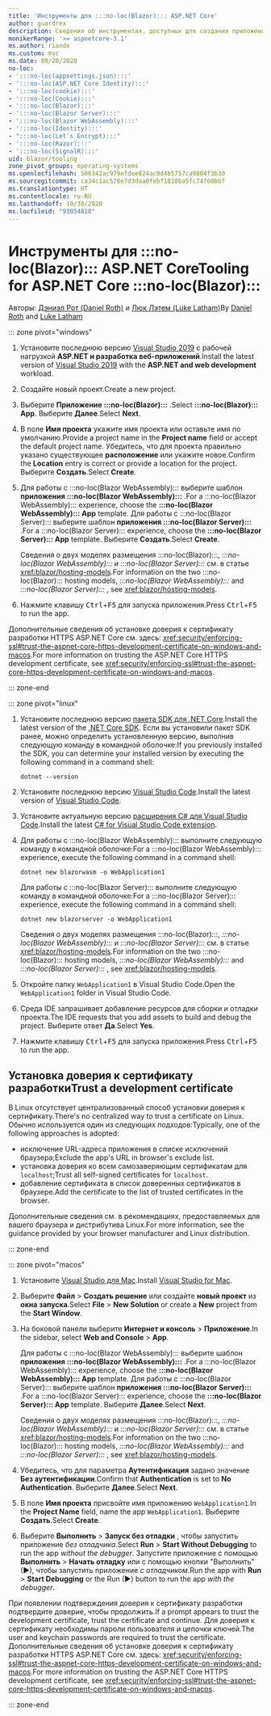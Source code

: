 ```yaml
---
title: 'Инструменты для :::no-loc(Blazor)::: ASP.NET Core'
author: guardrex
description: Сведения об инструментах, доступных для создания приложений :::no-loc(Blazor):::.
monikerRange: '>= aspnetcore-3.1'
ms.author: riande
ms.custom: mvc
ms.date: 09/28/2020
no-loc:
- ':::no-loc(appsettings.json):::'
- ':::no-loc(ASP.NET Core Identity):::'
- ':::no-loc(cookie):::'
- ':::no-loc(Cookie):::'
- ':::no-loc(Blazor):::'
- ':::no-loc(Blazor Server):::'
- ':::no-loc(Blazor WebAssembly):::'
- ':::no-loc(Identity):::'
- ":::no-loc(Let's Encrypt):::"
- ':::no-loc(Razor):::'
- ':::no-loc(SignalR):::'
uid: blazor/tooling
zone_pivot_groups: operating-systems
ms.openlocfilehash: 500342ac979efdee824ac0d4b5757ca9804f3b30
ms.sourcegitcommit: ca34c1ac578e7d3daa0febf1810ba5fc74f60bbf
ms.translationtype: HT
ms.contentlocale: ru-RU
ms.lasthandoff: 10/30/2020
ms.locfileid: "93054818"
---
```

# <a name="tooling-for-aspnet-core-no-locblazor"></a><span data-ttu-id="fef15-103">Инструменты для :::no-loc(Blazor)::: ASP.NET Core</span><span class="sxs-lookup"><span data-stu-id="fef15-103">Tooling for ASP.NET Core :::no-loc(Blazor):::</span></span>

<span data-ttu-id="fef15-104">Авторы: [Дэниэл Рот (Daniel Roth)](https://github.com/danroth27) и [Люк Лэтем (Luke Latham)](https://github.com/guardrex)</span><span class="sxs-lookup"><span data-stu-id="fef15-104">By [Daniel Roth](https://github.com/danroth27) and [Luke Latham](https://github.com/guardrex)</span></span>

::: zone pivot="windows"

1. <span data-ttu-id="fef15-105">Установите последнюю версию [Visual Studio 2019](https://visualstudio.microsoft.com/downloads/) с рабочей нагрузкой **ASP.NET и разработка веб-приложений**.</span><span class="sxs-lookup"><span data-stu-id="fef15-105">Install the latest version of [Visual Studio 2019](https://visualstudio.microsoft.com/downloads/) with the **ASP.NET and web development** workload.</span></span>

1. <span data-ttu-id="fef15-106">Создайте новый проект.</span><span class="sxs-lookup"><span data-stu-id="fef15-106">Create a new project.</span></span>

1. <span data-ttu-id="fef15-107">Выберите **Приложение :::no-loc(Blazor):::** .</span><span class="sxs-lookup"><span data-stu-id="fef15-107">Select **:::no-loc(Blazor)::: App**.</span></span> <span data-ttu-id="fef15-108">Выберите **Далее**.</span><span class="sxs-lookup"><span data-stu-id="fef15-108">Select **Next**.</span></span>

1. <span data-ttu-id="fef15-109">В поле **Имя проекта** укажите имя проекта или оставьте имя по умолчанию.</span><span class="sxs-lookup"><span data-stu-id="fef15-109">Provide a project name in the **Project name** field or accept the default project name.</span></span> <span data-ttu-id="fef15-110">Убедитесь, что для проекта правильно указано существующее **расположение** или укажите новое.</span><span class="sxs-lookup"><span data-stu-id="fef15-110">Confirm the **Location** entry is correct or provide a location for the project.</span></span> <span data-ttu-id="fef15-111">Выберите **Создать**.</span><span class="sxs-lookup"><span data-stu-id="fef15-111">Select **Create**.</span></span>

1. <span data-ttu-id="fef15-112">Для работы с :::no-loc(Blazor WebAssembly)::: выберите шаблон **приложения :::no-loc(Blazor WebAssembly):::** .</span><span class="sxs-lookup"><span data-stu-id="fef15-112">For a :::no-loc(Blazor WebAssembly)::: experience, choose the **:::no-loc(Blazor WebAssembly)::: App** template.</span></span> <span data-ttu-id="fef15-113">Для работы с :::no-loc(Blazor Server)::: выберите шаблон **приложения :::no-loc(Blazor Server):::** .</span><span class="sxs-lookup"><span data-stu-id="fef15-113">For a :::no-loc(Blazor Server)::: experience, choose the **:::no-loc(Blazor Server)::: App** template.</span></span> <span data-ttu-id="fef15-114">Выберите **Создать**.</span><span class="sxs-lookup"><span data-stu-id="fef15-114">Select **Create**.</span></span>

   <span data-ttu-id="fef15-115">Сведения о двух моделях размещения :::no-loc(Blazor):::, *:::no-loc(Blazor WebAssembly):::* и *:::no-loc(Blazor Server):::* см. в статье <xref:blazor/hosting-models>.</span><span class="sxs-lookup"><span data-stu-id="fef15-115">For information on the two :::no-loc(Blazor)::: hosting models, *:::no-loc(Blazor WebAssembly):::* and *:::no-loc(Blazor Server):::* , see <xref:blazor/hosting-models>.</span></span>

1. <span data-ttu-id="fef15-116">Нажмите клавишу <kbd>Ctrl</kbd>+<kbd>F5</kbd> для запуска приложения.</span><span class="sxs-lookup"><span data-stu-id="fef15-116">Press <kbd>Ctrl</kbd>+<kbd>F5</kbd> to run the app.</span></span>

<span data-ttu-id="fef15-117">Дополнительные сведения об установке доверия к сертификату разработки HTTPS ASP.NET Core см. здесь: <xref:security/enforcing-ssl#trust-the-aspnet-core-https-development-certificate-on-windows-and-macos>.</span><span class="sxs-lookup"><span data-stu-id="fef15-117">For more information on trusting the ASP.NET Core HTTPS development certificate, see <xref:security/enforcing-ssl#trust-the-aspnet-core-https-development-certificate-on-windows-and-macos>.</span></span>

::: zone-end

::: zone pivot="linux"

1. <span data-ttu-id="fef15-118">Установите последнюю версию [пакета SDK для .NET Core](https://dotnet.microsoft.com/download).</span><span class="sxs-lookup"><span data-stu-id="fef15-118">Install the latest version of the [.NET Core SDK](https://dotnet.microsoft.com/download).</span></span> <span data-ttu-id="fef15-119">Если вы установили пакет SDK ранее, можно определить установленную версию, выполнив следующую команду в командной оболочке:</span><span class="sxs-lookup"><span data-stu-id="fef15-119">If you previously installed the SDK, you can determine your installed version by executing the following command in a command shell:</span></span>

   ```dotnetcli
   dotnet --version
   ```

1. <span data-ttu-id="fef15-120">Установите последнюю версию [Visual Studio Code](https://code.visualstudio.com).</span><span class="sxs-lookup"><span data-stu-id="fef15-120">Install the latest version of [Visual Studio Code](https://code.visualstudio.com).</span></span>

1. <span data-ttu-id="fef15-121">Установите актуальную версию [расширения C# для Visual Studio Code](https://marketplace.visualstudio.com/items?itemName=ms-dotnettools.csharp).</span><span class="sxs-lookup"><span data-stu-id="fef15-121">Install the latest [C# for Visual Studio Code extension](https://marketplace.visualstudio.com/items?itemName=ms-dotnettools.csharp).</span></span>

1. <span data-ttu-id="fef15-122">Для работы с :::no-loc(Blazor WebAssembly)::: выполните следующую команду в командной оболочке:</span><span class="sxs-lookup"><span data-stu-id="fef15-122">For a :::no-loc(Blazor WebAssembly)::: experience, execute the following command in a command shell:</span></span>

   ```dotnetcli
   dotnet new blazorwasm -o WebApplication1
   ```

   <span data-ttu-id="fef15-123">Для работы с :::no-loc(Blazor Server)::: выполните следующую команду в командной оболочке:</span><span class="sxs-lookup"><span data-stu-id="fef15-123">For a :::no-loc(Blazor Server)::: experience, execute the following command in a command shell:</span></span>

   ```dotnetcli
   dotnet new blazorserver -o WebApplication1
   ```

   <span data-ttu-id="fef15-124">Сведения о двух моделях размещения :::no-loc(Blazor):::, *:::no-loc(Blazor WebAssembly):::* и *:::no-loc(Blazor Server):::* см. в статье <xref:blazor/hosting-models>.</span><span class="sxs-lookup"><span data-stu-id="fef15-124">For information on the two :::no-loc(Blazor)::: hosting models, *:::no-loc(Blazor WebAssembly):::* and *:::no-loc(Blazor Server):::* , see <xref:blazor/hosting-models>.</span></span>

1. <span data-ttu-id="fef15-125">Откройте папку `WebApplication1` в Visual Studio Code.</span><span class="sxs-lookup"><span data-stu-id="fef15-125">Open the `WebApplication1` folder in Visual Studio Code.</span></span>

1. <span data-ttu-id="fef15-126">Среда IDE запрашивает добавление ресурсов для сборки и отладки проекта.</span><span class="sxs-lookup"><span data-stu-id="fef15-126">The IDE requests that you add assets to build and debug the project.</span></span> <span data-ttu-id="fef15-127">Выберите ответ **Да**.</span><span class="sxs-lookup"><span data-stu-id="fef15-127">Select **Yes**.</span></span>

1. <span data-ttu-id="fef15-128">Нажмите клавишу <kbd>Ctrl</kbd>+<kbd>F5</kbd> для запуска приложения.</span><span class="sxs-lookup"><span data-stu-id="fef15-128">Press <kbd>Ctrl</kbd>+<kbd>F5</kbd> to run the app.</span></span>

## <a name="trust-a-development-certificate"></a><span data-ttu-id="fef15-129">Установка доверия к сертификату разработки</span><span class="sxs-lookup"><span data-stu-id="fef15-129">Trust a development certificate</span></span>

<span data-ttu-id="fef15-130">В Linux отсутствует централизованный способ установки доверия к сертификату.</span><span class="sxs-lookup"><span data-stu-id="fef15-130">There's no centralized way to trust a certificate on Linux.</span></span> <span data-ttu-id="fef15-131">Обычно используется один из следующих подходов:</span><span class="sxs-lookup"><span data-stu-id="fef15-131">Typically, one of the following approaches is adopted:</span></span>

* <span data-ttu-id="fef15-132">исключение URL-адреса приложения в списке исключений браузера;</span><span class="sxs-lookup"><span data-stu-id="fef15-132">Exclude the app's URL in browser's exclude list.</span></span>
* <span data-ttu-id="fef15-133">установка доверия ко всем самозаверяющим сертификатам для `localhost`;</span><span class="sxs-lookup"><span data-stu-id="fef15-133">Trust all self-signed certificates for `localhost`.</span></span>
* <span data-ttu-id="fef15-134">добавление сертификата в список доверенных сертификатов в браузере.</span><span class="sxs-lookup"><span data-stu-id="fef15-134">Add the certificate to the list of trusted certificates in the browser.</span></span>

<span data-ttu-id="fef15-135">Дополнительные сведения см. в рекомендациях, предоставляемых для вашего браузера и дистрибутива Linux.</span><span class="sxs-lookup"><span data-stu-id="fef15-135">For more information, see the guidance provided by your browser manufacturer and Linux distribution.</span></span>

::: zone-end

::: zone pivot="macos"

1. <span data-ttu-id="fef15-136">Установите [Visual Studio для Mac](https://visualstudio.microsoft.com/vs/mac/).</span><span class="sxs-lookup"><span data-stu-id="fef15-136">Install [Visual Studio for Mac](https://visualstudio.microsoft.com/vs/mac/).</span></span>

1. <span data-ttu-id="fef15-137">Выберите **Файл** > **Создать решение** или создайте **новый проект** из **окна запуска**.</span><span class="sxs-lookup"><span data-stu-id="fef15-137">Select **File** > **New Solution** or create a **New** project from the **Start Window**.</span></span>

1. <span data-ttu-id="fef15-138">На боковой панели выберите **Интернет и консоль** > **Приложение**.</span><span class="sxs-lookup"><span data-stu-id="fef15-138">In the sidebar, select **Web and Console** > **App**.</span></span>

   <span data-ttu-id="fef15-139">Для работы с :::no-loc(Blazor WebAssembly)::: выберите шаблон **приложения :::no-loc(Blazor WebAssembly):::** .</span><span class="sxs-lookup"><span data-stu-id="fef15-139">For a :::no-loc(Blazor WebAssembly)::: experience, choose the **:::no-loc(Blazor WebAssembly)::: App** template.</span></span> <span data-ttu-id="fef15-140">Для работы с :::no-loc(Blazor Server)::: выберите шаблон **приложения :::no-loc(Blazor Server):::** .</span><span class="sxs-lookup"><span data-stu-id="fef15-140">For a :::no-loc(Blazor Server)::: experience, choose the **:::no-loc(Blazor Server)::: App** template.</span></span> <span data-ttu-id="fef15-141">Выберите **Далее**.</span><span class="sxs-lookup"><span data-stu-id="fef15-141">Select **Next**.</span></span>

   <span data-ttu-id="fef15-142">Сведения о двух моделях размещения :::no-loc(Blazor):::, *:::no-loc(Blazor WebAssembly):::* и *:::no-loc(Blazor Server):::* см. в статье <xref:blazor/hosting-models>.</span><span class="sxs-lookup"><span data-stu-id="fef15-142">For information on the two :::no-loc(Blazor)::: hosting models, *:::no-loc(Blazor WebAssembly):::* and *:::no-loc(Blazor Server):::* , see <xref:blazor/hosting-models>.</span></span>

1. <span data-ttu-id="fef15-143">Убедитесь, что для параметра **Аутентификация** задано значение **Без аутентификации**.</span><span class="sxs-lookup"><span data-stu-id="fef15-143">Confirm that **Authentication** is set to **No Authentication**.</span></span> <span data-ttu-id="fef15-144">Выберите **Далее**.</span><span class="sxs-lookup"><span data-stu-id="fef15-144">Select **Next**.</span></span>

1. <span data-ttu-id="fef15-145">В поле **Имя проекта** присвойте имя приложению `WebApplication1`.</span><span class="sxs-lookup"><span data-stu-id="fef15-145">In the **Project Name** field, name the app `WebApplication1`.</span></span> <span data-ttu-id="fef15-146">Выберите **Создать**.</span><span class="sxs-lookup"><span data-stu-id="fef15-146">Select **Create**.</span></span>

1. <span data-ttu-id="fef15-147">Выберите **Выполнить** > **Запуск без отладки** , чтобы запустить приложение *без отладчика*.</span><span class="sxs-lookup"><span data-stu-id="fef15-147">Select **Run** > **Start Without Debugging** to run the app *without the debugger*.</span></span> <span data-ttu-id="fef15-148">Запустите приложение с помощью **Выполнить** > **Начать отладку** или с помощью кнопки "Выполнить" (&#9654;), чтобы запустить приложение *с отладчиком*.</span><span class="sxs-lookup"><span data-stu-id="fef15-148">Run the app with **Run** > **Start Debugging** or the Run (&#9654;) button to run the app *with the debugger*.</span></span>

<span data-ttu-id="fef15-149">При появлении подтверждения доверия к сертификату разработки подтвердите доверие, чтобы продолжить.</span><span class="sxs-lookup"><span data-stu-id="fef15-149">If a prompt appears to trust the development certificate, trust the certificate and continue.</span></span> <span data-ttu-id="fef15-150">Для доверия к сертификату необходимы пароли пользователя и цепочки ключей.</span><span class="sxs-lookup"><span data-stu-id="fef15-150">The user and keychain passwords are required to trust the certificate.</span></span> <span data-ttu-id="fef15-151">Дополнительные сведения об установке доверия к сертификату разработки HTTPS ASP.NET Core см. здесь: <xref:security/enforcing-ssl#trust-the-aspnet-core-https-development-certificate-on-windows-and-macos>.</span><span class="sxs-lookup"><span data-stu-id="fef15-151">For more information on trusting the ASP.NET Core HTTPS development certificate, see <xref:security/enforcing-ssl#trust-the-aspnet-core-https-development-certificate-on-windows-and-macos>.</span></span>

::: zone-end

